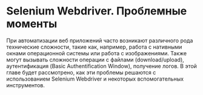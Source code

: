 # Selenium Webdriver. Проблемные моменты
При автоматизации веб приложений часто возникают различного рода технические сложности, такие как, например, работа с нативными окнами операционной системы или работа с изображениями. Также могут вызывать сложности операции с файлами (download/upload), аутентификация (Basic Authentification Window), получение логов. В этой главе будет рассмотрено, как эти проблемы решаются с использованием Selenium Webdriver и некоторых вспомогательных инструментов.
